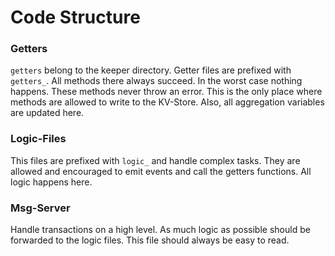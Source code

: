# Code Structure

### Getters
`getters` belong to the keeper directory. Getter files are prefixed with 
`getters_`. All methods there always succeed. In the worst case nothing happens.
These methods never throw an error. This is the only place where methods are allowed
to write to the KV-Store. Also, all aggregation variables are updated here.


### Logic-Files
This files are prefixed with `logic_` and handle complex tasks. 
They are allowed and encouraged to emit events and call the getters functions.
All logic happens here.


### Msg-Server
Handle transactions on a high level. As much logic as possible should be forwarded
to the logic files. This file should always be easy to read.
